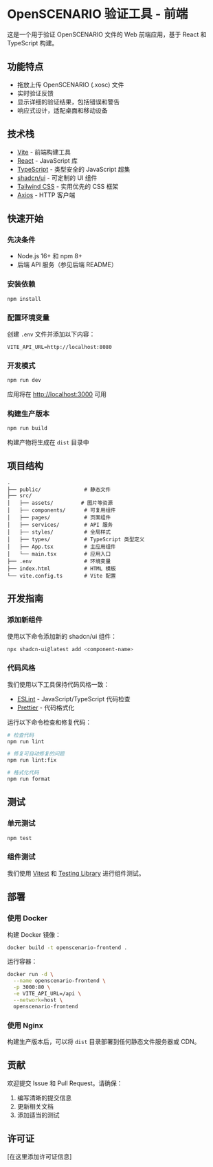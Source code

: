 # OpenSCENARIO 验证工具 - 前端

这是一个用于验证 OpenSCENARIO 文件的 Web 前端应用，基于 React 和 TypeScript 构建。

## 功能特点

- 拖放上传 OpenSCENARIO (.xosc) 文件
- 实时验证反馈
- 显示详细的验证结果，包括错误和警告
- 响应式设计，适配桌面和移动设备

## 技术栈

- [Vite](https://vitejs.dev/) - 前端构建工具
- [React](https://reactjs.org/) - JavaScript 库
- [TypeScript](https://www.typescriptlang.org/) - 类型安全的 JavaScript 超集
- [shadcn/ui](https://ui.shadcn.com/) - 可定制的 UI 组件
- [Tailwind CSS](https://tailwindcss.com/) - 实用优先的 CSS 框架
- [Axios](https://axios-http.com/) - HTTP 客户端

## 快速开始

### 先决条件

- Node.js 16+ 和 npm 8+
- 后端 API 服务（参见后端 README）

### 安装依赖

```bash
npm install
```

### 配置环境变量

创建 `.env` 文件并添加以下内容：

```env
VITE_API_URL=http://localhost:8080
```

### 开发模式

```bash
npm run dev
```

应用将在 [http://localhost:3000](http://localhost:3000) 可用

### 构建生产版本

```bash
npm run build
```

构建产物将生成在 `dist` 目录中

## 项目结构

```
.
├── public/              # 静态文件
├── src/
│   ├── assets/         # 图片等资源
│   ├── components/      # 可复用组件
│   ├── pages/           # 页面组件
│   ├── services/        # API 服务
│   ├── styles/          # 全局样式
│   ├── types/           # TypeScript 类型定义
│   ├── App.tsx          # 主应用组件
│   └── main.tsx         # 应用入口
├── .env                 # 环境变量
├── index.html           # HTML 模板
└── vite.config.ts       # Vite 配置
```

## 开发指南

### 添加新组件

使用以下命令添加新的 shadcn/ui 组件：

```bash
npx shadcn-ui@latest add <component-name>
```

### 代码风格

我们使用以下工具保持代码风格一致：

- [ESLint](https://eslint.org/) - JavaScript/TypeScript 代码检查
- [Prettier](https://prettier.io/) - 代码格式化

运行以下命令检查和修复代码：

```bash
# 检查代码
npm run lint

# 修复可自动修复的问题
npm run lint:fix

# 格式化代码
npm run format
```

## 测试

### 单元测试

```bash
npm test
```

### 组件测试

我们使用 [Vitest](https://vitest.dev/) 和 [Testing Library](https://testing-library.com/) 进行组件测试。

## 部署

### 使用 Docker

构建 Docker 镜像：

```bash
docker build -t openscenario-frontend .
```

运行容器：

```bash
docker run -d \
  --name openscenario-frontend \
  -p 3000:80 \
  -e VITE_API_URL=/api \
  --network=host \
  openscenario-frontend
```

### 使用 Nginx

构建生产版本后，可以将 `dist` 目录部署到任何静态文件服务器或 CDN。

## 贡献

欢迎提交 Issue 和 Pull Request。请确保：

1. 编写清晰的提交信息
2. 更新相关文档
3. 添加适当的测试

## 许可证

[在这里添加许可证信息]
